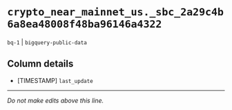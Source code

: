 # `crypto_near_mainnet_us._sbc_2a29c4b6a8ea48008f48ba96146a4322`
`bq-1` | `bigquery-public-data`

## Column details
* [TIMESTAMP] `last_update`

-------------------------------------------------------------------------------
*Do not make edits above this line.*
